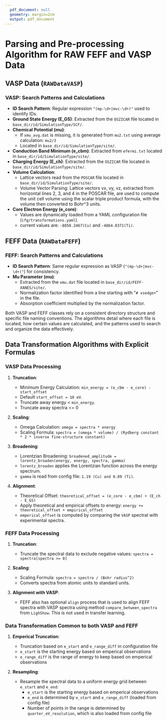 ```yaml
---
  pdf_document: null
  geometry: margin=2cm
  output: pdf_document
---
```


# Parsing and Pre-processing Algorithm for RAW FEFF and VASP Data

## VASP Data (`RAWDataVASP`)

### VASP: Search Patterns and Calculations

- **ID Search Pattern**: Regular expression `"(mp-\d+|mvc-\d+)"` used to
  identify IDs.
- **Ground State Energy (E_GS)**: Extracted from the `OSZICAR` file located in
  `base_dir/id/SimulationType/SCF/`.
- **Chemical Potential (mu)**:
  - If `xmu_avg.dat` is missing, it is generated from `mu2.txt` using average
    calculation: `mu2/3`
  - Located in `base_dir/id/SimulationType/site/`.
- **Conduction Band Minimum (e_cbm)**: Extracted from `efermi.txt` located in
  `base_dir/id/SimulationType/site/`.
- **Charging Energy (E_ch)**: Extracted from the `OSZICAR` file located in
  `base_dir/id/SimulationType/site/`.
- **Volume Calculation**:
  - Lattice vectors read from the `POSCAR` file located in
    `base_dir/id/SimulationType/site/`.
  - Volume Vector Parsing: Lattice vectors vx, vy, vz, extracted from
    horizontal lines 2, 3, and 4 in the POSCAR file, are used to compute the
    unit cell volume using the scalar triple product formula, with the volume
    then converted to Bohr^3 units.
- **Core Electron Energy (e_core)**:
  - Values are dynamically loaded from a YAML configuration file
    (`cfg/transformations.yaml`).
  - current values are: `-8850.2467(Cu)` and `-4864.0371(Ti)`.

## FEFF Data (`RAWDataFEFF`)

### FEFF: Search Patterns and Calculations

- **ID Search Pattern**: Same regular expression as VASP (`"(mp-\d+|mvc-\d+)"`) for consistency.
- **Mu Parameter (mu)**:
  - Extracted from the `xmu.dat` file located in `base_dir/id/FEFF-XANES/site/`.
  - Normalization factor identified from a line starting with "`# xsedge+`" in the file.
  - Absorption coefficient multiplied by the normalization factor.

Both VASP and FEFF classes rely on a consistent directory structure and specific file naming conventions. The algorithms detail where each file is located, how certain values are calculated, and the patterns used to search and organize the data effectively.

## Data Transformation Algorithms with Explicit Formulas

### VASP Data Processing

1. **Truncation**:

   - Minimum Energy Calculation: `min_energy = (e_cbm - e_core) - start_offset`
   - Default `start_offset = 10 eV`.
   - Truncate away energy < `min_energy`.
   - Truncate away spectra <= 0

2. **Scaling**:

   - Omega Calculation: `omega = spectra * energy`
   - Scaling Formula: `spectra = (omega * volume) / (Rydberg constant * 2 * inverse fine-structure constant)`

3. **Broadening**:

   - Lorentzian Broadening: `broadened_amplitude = lorentz_broaden(energy, energy, spectra, gamma)`
   - `lorentz_broaden` applies the Lorentzian function across the energy spectrum.
   - `gamma` is read from config file: `1.19 (Cu) and 0.89 (Ti)`.

4. **Alignment**:

   - Theoretical Offset: `theoretical_offset = (e_core - e_cbm) + (E_ch - E_GS)`
   - Apply theoretical and empirical offsets to energy: `energy += theoretical_offset + empirical_offset`
   - `emperical_offset` is computed by comparing the `VASP` spectral with experimental spectra.

### FEFF Data Processing

1. **Truncation**:

   - Truncate the spectral data to exclude negative values: `spectra = spectra[spectra >= 0]`

2. **Scaling**:

   - Scaling Formula: `spectra = spectra / (Bohr radius^2)`
   - Converts spectra from atomic units to standard units.

3. **Alignment with VASP**:

   - FEFF also has optional `align` process that is used to align FEFF spectra
     with VASP spectra using method `compare_between_spectra` from `LighShow`. This is not used in transfer learning.

### Data Transformation Common to both VASP and FEFF

1. **Emperical Truncation**:

   - Truncation based on `e_start` and `e_range_diff` in configuration file
   - `e_start` is the starting energy based on emperical observations
   - `e_range_diff` is the range of energy to keep based on emperical observations

2. **Resampling**:

   - Resample the spectral data to a uniform energy grid between `e_start` and
     `e_end`:
     - `e_start` is the starting energy based on emperical observations
     - `e_end` is determined by `e_start` and `e_range_diff` (loaded from
       config file)
     - Number of points in the range is determined by `quarter_eV_resolution`,
       which is also loaded from config file
